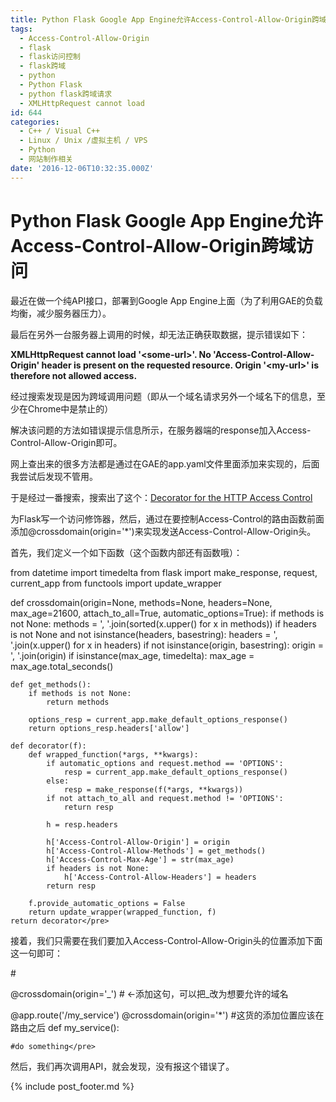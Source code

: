 ```yaml
---
title: Python Flask Google App Engine允许Access-Control-Allow-Origin跨域访问
tags:
  - Access-Control-Allow-Origin
  - flask
  - flask访问控制
  - flask跨域
  - python
  - Python Flask
  - python flask跨域请求
  - XMLHttpRequest cannot load
id: 644
categories:
  - C++ / Visual C++
  - Linux / Unix /虚拟主机 / VPS
  - Python
  - 网站制作相关
date: '2016-12-06T10:32:35.000Z'
---
```


# Python Flask Google App Engine允许Access-Control-Allow-Origin跨域访问

最近在做一个纯API接口，部署到Google App Engine上面（为了利用GAE的负载均衡，减少服务器压力）。

最后在另外一台服务器上调用的时候，却无法正确获取数据，提示错误如下：

**XMLHttpRequest cannot load '&lt;some-url&gt;'. No 'Access-Control-Allow-Origin' header is present on the requested resource. Origin '&lt;my-url&gt;' is therefore not allowed access.**

经过搜索发现是因为跨域调用问题（即从一个域名请求另外一个域名下的信息，至少在Chrome中是禁止的）

解决该问题的方法如错误提示信息所示，在服务器端的response加入Access-Control-Allow-Origin即可。

网上查出来的很多方法都是通过在GAE的app.yaml文件里面添加来实现的，后面我尝试后发现不管用。

于是经过一番搜索，搜索出了这个：[Decorator for the HTTP Access Control](http://flask.pocoo.org/snippets/56/)

为Flask写一个访问修饰器，然后，通过在要控制Access-Control的路由函数前面添加@crossdomain\(origin='\*'\)来实现发送Access-Control-Allow-Origin头。

首先，我们定义一个如下函数（这个函数内部还有函数哦）：

from datetime import timedelta from flask import make\_response, request, current\_app from functools import update\_wrapper

def crossdomain\(origin=None, methods=None, headers=None, max\_age=21600, attach\_to\_all=True, automatic\_options=True\): if methods is not None: methods = ', '.join\(sorted\(x.upper\(\) for x in methods\)\) if headers is not None and not isinstance\(headers, basestring\): headers = ', '.join\(x.upper\(\) for x in headers\) if not isinstance\(origin, basestring\): origin = ', '.join\(origin\) if isinstance\(max\_age, timedelta\): max\_age = max\_age.total\_seconds\(\)

```text
def get_methods():
    if methods is not None:
        return methods

    options_resp = current_app.make_default_options_response()
    return options_resp.headers['allow']

def decorator(f):
    def wrapped_function(*args, **kwargs):
        if automatic_options and request.method == 'OPTIONS':
            resp = current_app.make_default_options_response()
        else:
            resp = make_response(f(*args, **kwargs))
        if not attach_to_all and request.method != 'OPTIONS':
            return resp

        h = resp.headers

        h['Access-Control-Allow-Origin'] = origin
        h['Access-Control-Allow-Methods'] = get_methods()
        h['Access-Control-Max-Age'] = str(max_age)
        if headers is not None:
            h['Access-Control-Allow-Headers'] = headers
        return resp

    f.provide_automatic_options = False
    return update_wrapper(wrapped_function, f)
return decorator</pre>
```

接着，我们只需要在我们要加入Access-Control-Allow-Origin头的位置添加下面这一句即可：

\#

@crossdomain\(origin='_'\) \# &lt;-添加这句，可以把_改为想要允许的域名

@app.route\('/my\_service'\) @crossdomain\(origin='\*'\) \#这货的添加位置应该在路由之后 def my\_service\(\):

```text
#do something</pre>
```

然后，我们再次调用API，就会发现，没有报这个错误了。





{% include post_footer.md %}